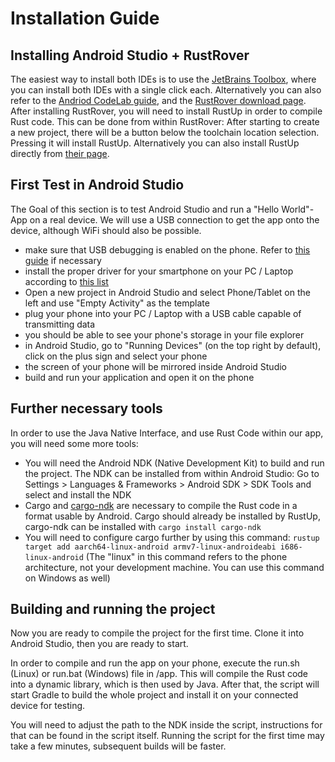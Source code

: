# Installation Guide

## Installing Android Studio + RustRover
The easiest way to install both IDEs is to use the [JetBrains Toolbox](https://www.jetbrains.com/de-de/toolbox-app/), where you can install both IDEs with a single click each.
Alternatively you can also refer to the [Andriod CodeLab guide](https://developer.android.com/codelabs/basic-android-kotlin-compose-install-android-studio#0), and the [RustRover download page](https://www.jetbrains.com/rust/nextversion/).
After installing RustRover, you will need to install RustUp in order to compile Rust code. This can be done from within RustRover: After starting to create a new project, there will be a button below the toolchain location selection. Pressing it will install RustUp. Alternatively you can also install RustUp directly from [their page](https://rustup.rs/).


## First Test in Android Studio
The Goal of this section is to test Android Studio and run a "Hello World"-App on a real device. We will use a USB connection to get the app onto the device, although WiFi should also be possible.
- make sure that USB debugging is enabled on the phone. Refer to [this guide](https://developer.android.com/studio/debug/dev-options) if necessary
- install the proper driver for your smartphone on your PC / Laptop according to [this list](https://developer.android.com/studio/run/oem-usb#Drivers)
- Open a new project in Android Studio and select Phone/Tablet on the left and use "Empty Activity" as the template
- plug your phone into your PC / Laptop with a USB cable capable of transmitting data
- you should be able to see your phone's storage in your file explorer
- in Android Studio, go to "Running Devices" (on the top right by default), click on the plus sign and select your phone
- the screen of your phone will be mirrored inside Android Studio
- build and run your application and open it on the phone

## Further necessary tools
In order to use the Java Native Interface, and use Rust Code within our app, you will need some more tools:
- You will need the Android NDK (Native Development Kit) to build and run the project. The NDK can be installed from within Android Studio: Go to Settings > Languages & Frameworks > Android SDK > SDK Tools and select and install the NDK
- Cargo and [cargo-ndk](https://docs.rs/crate/cargo-ndk/3.5.4) are necessary to compile the Rust code in a format usable by Android. Cargo should already be installed by RustUp, cargo-ndk can be installed with `cargo install cargo-ndk`
- You will need to configure cargo further by using this command: `rustup target add aarch64-linux-android armv7-linux-androideabi i686-linux-android` (The "linux" in this command refers to the phone architecture, not your development machine. You can use this command on Windows as well)

## Building and running the project
Now you are ready to compile the project for the first time. Clone it into Android Studio, then you are ready to start.

In order to compile and run the app on your phone, execute the run.sh (Linux) or run.bat (Windows) file in /app. This will compile the Rust code into a dynamic library, which is then used by Java. After that, the script will start Gradle to build the whole project and install it on your connected device for testing.

You will need to adjust the path to the NDK inside the script, instructions for that can be found in the script itself. Running the script for the first time may take a few minutes, subsequent builds will be faster.

